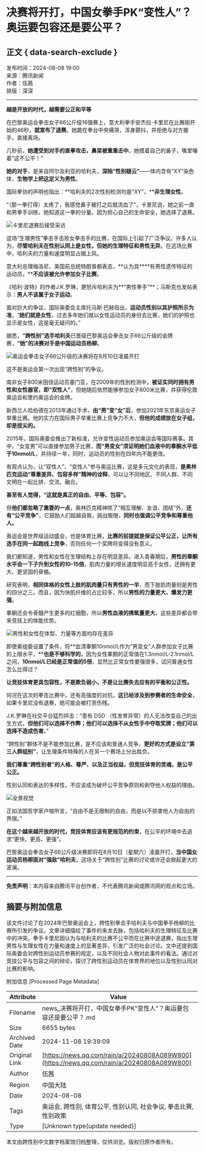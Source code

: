 # 决赛将开打，中国女拳手PK“变性人”？奥运要包容还是要公平？

## 正文 { data-search-exclude }


发布时间：2024-08-08 19:00  
来源：腾讯新闻  
作者：伍茜  
排版：深深  

---

**越是开放的时代，越需要公正和平等**

在巴黎奥运会拳击女子66公斤级16强赛上，意大利拳手安杰拉·卡里尼在比赛刚开始的46秒，**就宣布了退赛**。她跪在拳台中央痛哭，浑身颤抖，并拒绝与对方握手，直接离场。

几秒前，**她遭受到对手的直拳攻击，鼻梁被重重击中**。她摸着自己的鼻子，嘴里嚷着“这不公平！”

**她的对手**，是来自阿尔及利亚的哈利夫，**深陷“性别疑云”**——体内含有“XY”染色体，**生物学上把这定义为男性**。

国际拳协的声明也指出：**哈利夫的2次性别检测均是“XY”，****非生理女性**。

“（那一拳打得）太疼了，我感觉鼻子被打之后就流血了”，卡里尼说，她之前一直和男拳手训练，她知道这一拳的分量。因为担心自己的生命安全，她选择了退赛。

![卡里尼退赛后接受采访](https://inews.gtimg.com/newsapp_bt/0/1012205723968_6694/0)

这场“生理男性”拳击手击败女拳击手的比赛，在国际上引起了广泛争议。许多人认为，**尽管哈利夫在性别认同上是女性，但她的生理特征和男性无异**。在这场比赛中，哈利夫的力量和速度明显占据上风。

意大利总理梅洛尼、美国前总统特朗普都表态，**认为具****有男性遗传特征的运动员，****不应该被允许参加女子比赛**。

《哈利·波特》的作者J.K.罗琳，更怒斥哈利夫为**“男性拳手”**；马斯克也发帖表示：**男人不该属于女子运动**。

面对巨大的争议，国际奥委会主席托马斯·巴赫指出，**运动员性别以其护照所示为准**，“**她们就是女性**，过去多年她们就以女性运动员的身份去比赛，她们的护照也显示是女性，这是毫无疑问的。”

据悉，**“跨性别”选手哈利夫**已晋级巴黎奥运会拳击女子66公斤级的金牌赛，**“她”的决赛对手是中国运动员杨柳**。

![奥运会拳击女子66公斤级的决赛将在8月10日凌晨开打](https://inews.gtimg.com/newsapp_ls/0/12597139796/0)

这不是奥运会第一次出现“跨性别”的争议。

南非女子800米田径运动员塞门亚，在2009年的性别检测中，**被证实同时拥有男性和女性器官，即“双性人”**，但她随后依然能够参加女子800米比赛，并获得伦敦奥运会和里约奥运会的金牌。

新西兰人哈伯德在2013年通过手术，**由“男”变“女”后**，参加2021年东京奥运女子举重比赛。他的实力在国际男子举重比赛上竞争力不大，**但他的成绩放在女子组，却是拔尖的。**

2015年，国际奥委会推出了新标准，允许变性运动员参加奥运会等国际赛事。其中，“女变男”可以直接参加男子比赛，**而“男变女”须证明她们血液中的睾酮水平低于10nmol/L**，并持续一年，同时，运动员的性别在四年内不能更改。

有观点认为，让“双性人”、“变性人”参与奥运比赛，这是多元文化的表现，**是奥林匹克运动“尊重差异、包容多样”精神的诠释**，可以让不同地区、不同人群、不同文明在一起比拼、交流、融合。

**甚至有人觉得，“这就是真正的自由、平等、包容”。**

但**他们都忽略了重要的一点**，奥林匹克精神除了“相互理解、友谊、团结”外，**还有“公平竞争”**，它鼓励人们超越自我，挑战极限，**同时也强调公平竞争和尊重他人。**

奥运会是世界级运动盛会，也是体育比赛，**比赛的前提就是保证公平公正，让所有选手在同一起跑线上竞争**，否则任何一个奖牌将变得没有意义。

我们都知道，男性和女性在生理结构上存在明显差异。进入青春期后，**男性的睾酮水平会一下子升到女性的10-15倍**，肌肉力量的增长速度明显高于女性，还拥有更大、更坚固的骨骼。

研究表明，**相同体格的女性上肢的肌肉量只有男性的一半**，而下肢肌肉量则是男性的四分之三。而且，因为快肌纤维的占比较多，所以**男性的力量更大、爆发力更强**。

睾酮还会令骨髓产生更多的红细胞，所以**男性血液的携氧量更大**，这些差异都会带来竞技上的体能优势。

![男性和女性在体型、力量等方面均存在差异](https://www.123rf.com)

即使奥组委设置了条件，将**血清睾酮10nmol/L作为“男变女”人群参加女子比赛的上限水平，****也是不够科学的**，因为女性睾酮的正常值在1.3nmol/L-2.1nmol/L之间，**10nmol/L已经是正常值的5倍**，显然比正常女性要强很多，试问普通女性怎么比得过？

**让竞技体育更具包容性，不是欺负弱小，不是让比赛失去应有的平衡和公正性。**

何况在这次的拳击比赛中，还有高强度的对抗，**这已经涉及到参赛者的生命安全**，如果卡里尼没有退赛，她可能会被打至伤残。

J.K.罗琳在社交平台猛烈抨击：“患有 DSD （性发育异常）的人无法改变自己的出生方式，**但他们可以选择不作弊；他们可以选择不从女性手中夺取奖牌；他们可以选择不造成伤害**。”

“跨性别”群体不是不能参加比赛，是不应该和普通人竞争，**更好的方式是设立“第三人群组别”**，让生理条件特殊的人在另一个赛场上分出胜负。

**我们尊重“跨性别者”的人格、尊严、以及正当权益，但竞技体育的灵魂，是公平公正。**

性别认同和表达的多样性，不应该成为破坏公平竞争原则和剥夺他人权益的理由。

![全景视觉](https://www.panjingw.com)

正如法国哲学家卢梭所言，“自由不是无限制的自由，而是以不损害他人为自由的界限。”

**在这个越来越开放的时代，竞技体育应该有更规范的约束**，在公平的环境中去追求“更快、更高、更强”。

巴黎奥运会拳击女子66公斤级决赛即将在8月10日（星期六）凌晨开打，**当中国女运动员杨柳面对“强敌”哈利夫**，这场关于“跨性别”比赛的讨论或许还会掀起更大的波澜。

---

**免责声明**：本内容来自腾讯平台创作者，不代表腾讯新闻或腾讯网的观点和立场。

## 摘要与附加信息

<!-- tcd_abstract -->
该文件讨论了在2024年巴黎奥运会上，跨性别拳击手哈利夫与中国拳手杨柳的比赛所引发的争议。文章详细描绘了事件的来龙去脉，包括哈利夫的生理特征及比赛中的冲突。拳手卡里尼因认为与哈利夫的比赛不公平而在比赛中途退赛，指出生理男性与生理女性在力量和速度上的显著差异，引发广泛的社会讨论。文中还提到国际奥委会对跨性别运动员参赛的规定，以及不同社会人物对此事件的看法。通过对竞技公平与包容之间的辩论，探讨了跨性别运动员在体育界的地位以及性别认同对比赛的影响。
<!-- tcd_abstract_end -->

附加信息 [Processed Page Metadata]

| Attribute       | Value                                  |
|-----------------|----------------------------------------|
| Filename        | news_决赛将开打，中国女拳手PK“变性人”？奥运要包容还是要公平？.md                             |
| Size            | 6655 bytes                           |
| Archived Date   | 2024-11-08 19:39:09                             |
| Original Link   | [https://news.qq.com/rain/a/20240808A089W800](https://news.qq.com/rain/a/20240808A089W800)                       |
| Author          | 伍茜                               |
| Region          | 中国大陆                               |
| Date            | 2024-08-08                                 |
| Tags            | 奥运会, 跨性别, 体育公平, 性别认同, 社会争议, 拳击比赛, 性别政策                                 |
| Type            | [Unknown type(update needed)]                                 |
<!-- tcd_table_end -->

本文由跨性别中文数字档案馆归档整理，仅供浏览。版权归原作者所有。
